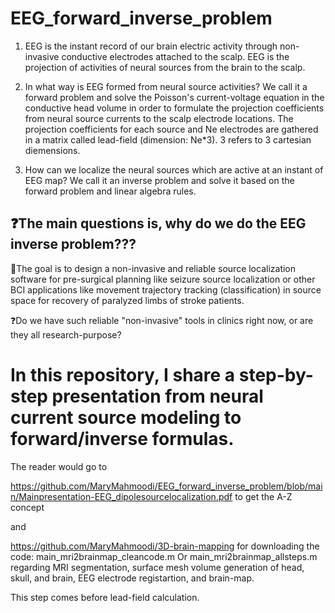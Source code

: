 # EEG_forward_inverse_problem



1. EEG is the instant record of our brain electric activity through non-invasive conductive electrodes attached to the scalp.
EEG is the projection of activities of neural sources from the brain to the scalp.


2. In what way is EEG formed from neural source activities? We call it a forward problem and solve the Poisson's current-voltage equation in the conductive head volume in order to formulate the projection coefficients from neural source currents to the scalp electrode locations.
   The projection coefficients for each source and Ne electrodes are gathered in a matrix called lead-field (dimension: Ne*3). 3 refers to 3 cartesian diemensions. 


3. How can we localize the neural sources which are active at an instant of EEG map? We call it an inverse problem and solve it based on the forward problem and linear algebra rules.

## ❓The main questions is, why do we do the EEG inverse problem???

🎯The goal is to design a non-invasive and reliable source localization software for pre-surgical planning like seizure source localization or other BCI applications like movement trajectory tracking (classification) in source space for recovery of paralyzed limbs of stroke patients.

❓Do we have such reliable "non-invasive" tools in clinics right now, or are they all research-purpose? 

# In this repository, I share a step-by-step presentation from neural current source modeling to forward/inverse formulas. 


The reader would go to 


https://github.com/MaryMahmoodi/EEG_forward_inverse_problem/blob/main/Mainpresentation-EEG_dipolesourcelocalization.pdf
to get the A-Z concept


and 


https://github.com/MaryMahmoodi/3D-brain-mapping 
for downloading the code: 
main_mri2brainmap_cleancode.m
Or 
main_mri2brainmap_allsteps.m
regarding MRI segmentation,
surface mesh volume generation of head, skull, and brain,
EEG electrode registartion,
and brain-map.

This step comes before lead-field calculation. 

